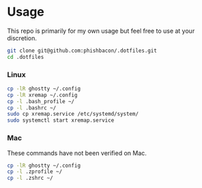 # Usage
This repo is primarily for my own usage but feel free to use at your discretion.
```bash
git clone git@github.com:phishbacon/.dotfiles.git
cd .dotfiles
```

### Linux

```bash
cp -lR ghostty ~/.config
cp -lR xremap ~/.config
cp -l .bash_profile ~/
cp -l .bashrc ~/
sudo cp xremap.service /etc/systemd/system/
sudo systemctl start xremap.service
```
### Mac

These commands have not been verified on Mac.
```bash
cp -lR ghostty ~/.config
cp -l .zprofile ~/
cp -l .zshrc ~/
```

